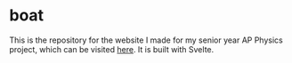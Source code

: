 # boat

This is the repository for the website I made for my senior year AP Physics project, which can be visited [here](https://cardboardboat.org). It is built with Svelte.
